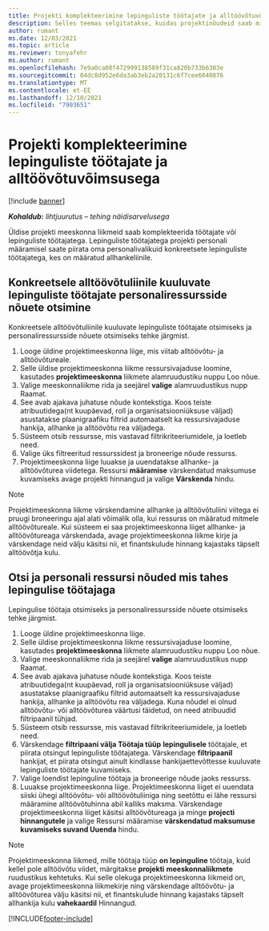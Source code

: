 ```yaml
---
title: Projekti komplekteerimine lepinguliste töötajate ja alltöövõtuvõimsusega
description: Selles teemas selgitatakse, kuidas projektinõudeid saab microsofti lepinguliste töötajate või alltöövõtuvõimsuse abil komplekteerida Dynamics 365 Project Operations.
author: rumant
ms.date: 12/03/2021
ms.topic: article
ms.reviewer: tonyafehr
ms.author: rumant
ms.openlocfilehash: 7e9a0ca08f472999138589f31ca820b733b6303e
ms.sourcegitcommit: 04dc8d952e6da3ab3eb2a20131c6f7cee6040876
ms.translationtype: MT
ms.contentlocale: et-EE
ms.lasthandoff: 12/10/2021
ms.locfileid: "7903651"
---
```

# <a name="staffing-a-project-with-contract-workers-and-subcontracted-capacity"></a>Projekti komplekteerimine lepinguliste töötajate ja alltöövõtuvõimsusega

[!include [banner](../../includes/dataverse-preview.md)]

_**Kohaldub:** lihtjuurutus – tehing näidisarvelusega_

Üldise projekti meeskonna liikmeid saab komplekteerida töötajate või lepinguliste töötajatega. Lepinguliste töötajatega projekti personali määramisel saate piirata oma personalivalikuid konkreetsete lepinguliste töötajatega, kes on määratud allhankeliinile. 

## <a name="search-for-staff-resource-requirements-with-contract-workers-that-belong-to-a-specific-subcontract-line"></a>Konkreetsele alltöövõtuliinile kuuluvate lepinguliste töötajate personaliressursside nõuete otsimine

Konkreetsele alltöövõtuliinile kuuluvate lepinguliste töötajate otsimiseks ja personaliressursside nõuete otsimiseks tehke järgmist.

1. Looge üldine projektimeeskonna liige, mis viitab alltöövõtu- ja alltöövõtureale.
2. Selle üldise projektimeeskonna liikme ressursivajaduse loomine, kasutades **projektimeeskonna** liikmete alamruudustiku nuppu Loo nõue.
3. Valige meeskonnaliikme rida ja seejärel **valige** alamruudustikus nupp Raamat. 
4. See avab ajakava juhatuse nõude kontekstiga. Koos teiste atribuutidega(nt kuupäevad, roll ja organisatsiooniüksuse väljad) asustatakse plaanigraafiku filtrid automaatselt ka ressursivajaduse hankija, allhanke ja alltöövõtu rea väljadega.
5. Süsteem otsib ressursse, mis vastavad filtrikriteeriumidele, ja loetleb need. 
6. Valige üks filtreeritud ressurssidest ja broneerige nõude ressurss. 
7. Projektimeeskonna liige luuakse ja uuendatakse allhanke- ja alltöövõturea viidetega. Ressursi **määramise** värskendatud maksumuse kuvamiseks avage projekti hinnangud ja valige **Värskenda** hindu. 

> [!NOTE]
> Projektimeeskonna liikme värskendamine allhanke ja alltöövõtuliini viitega ei pruugi broneeringu ajal alati võimalik olla, kui ressurss on määratud mitmele alltöövõtureale. Kui süsteem ei saa projektimeeskonna liiget allhanke- ja alltöövõtureaga värskendada, avage projektimeeskonna liikme kirje ja värskendage neid välju käsitsi nii, et finantskulude hinnang kajastaks täpselt alltöövõtja kulu.

## <a name="search-for-and-staff-resource-requirements-with-any-contract-worker"></a>Otsi ja personali ressursi nõuded mis tahes lepingulise töötajaga

Lepingulise töötaja otsimiseks ja personaliressursside nõuete otsimiseks tehke järgmist.

1. Looge üldine projektimeeskonna liige.
2. Selle üldise projektimeeskonna liikme ressursivajaduse loomine, kasutades **projektimeeskonna** liikmete alamruudustiku nuppu Loo nõue.
3. Valige meeskonnaliikme rida ja seejärel **valige** alamruudustikus nupp Raamat. 
4. See avab ajakava juhatuse nõude kontekstiga. Koos teiste atribuutidega(nt kuupäevad, roll ja organisatsiooniüksuse väljad) asustatakse plaanigraafiku filtrid automaatselt ka ressursivajaduse hankija, allhanke ja alltöövõtu rea väljadega. Kuna nõudel ei olnud alltöövõtu- või alltöövõturea väärtusi täidetud, on need atribuudid filtripaanil tühjad.
5. Süsteem otsib ressursse, mis vastavad filtrikriteeriumidele, ja loetleb need.
6. Värskendage **filtripaani välja Töötaja tüüp** **lepingulisele** töötajale, et piirata otsingut lepinguliste töötajatega. Värskendage **filtripaanil** hankijat, et piirata otsingut ainult kindlasse hankijaettevõttesse kuuluvate lepinguliste töötajate kuvamiseks.
7. Valige loendist lepinguline töötaja ja broneerige nõude jaoks ressurss.
8. Luuakse projektimeeskonna liige. Projektimeeskonna liiget ei uuendata siiski ühegi alltöövõtu- või alltöövõtuliiniga ning seetõttu ei lähe ressursi määramine alltöövõtuhinna abil kalliks maksma. Värskendage projektimeeskonna liiget käsitsi alltöövõtureaga ja minge **projecti hinnangutele** ja valige Ressursi määramise **värskendatud maksumuse kuvamiseks suvand Uuenda** hindu.

> [!NOTE]
> Projektimeeskonna liikmed, mille töötaja tüüp **on** **lepinguline** töötaja, kuid kellel pole alltöövõtu viidet, märgitakse **projekti** **meeskonnaliikmete** ruudustikus kehtetuks. Kui selle olekuga projektimeeskonna liikmeid on, avage projektimeeskonna liikmekirje ning värskendage alltöövõtu- ja alltöövõturea välju käsitsi nii, et finantskulude hinnang kajastaks täpselt allhankija kulu **vahekaardil** Hinnangud. 


[!INCLUDE[footer-include](../../includes/footer-banner.md)]
